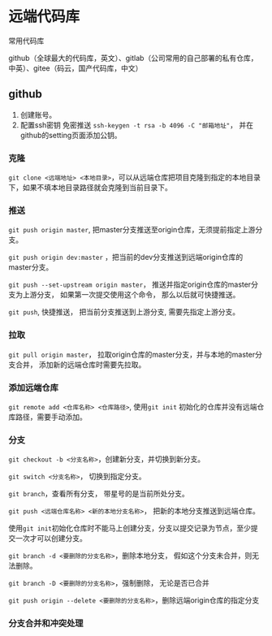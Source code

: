 # 远端代码库

常用代码库

github（全球最大的代码库，英文）、gitlab（公司常用的自己部署的私有仓库，中英）、gitee（码云，国产代码库，中文）

## github

1. 创建账号。
2. 配置ssh密钥 免密推送 `ssh-keygen -t rsa -b 4096 -C "邮箱地址"`， 并在github的setting页面添加公钥。

### 克隆

`git clone <远端地址> <本地目录>`，可以从远端仓库把项目克隆到指定的本地目录下，如果不填本地目录路径就会克隆到当前目录下。

### 推送

`git push origin master`, 把master分支推送至origin仓库，无须提前指定上游分支。

`git push origin dev:master` ，把当前的dev分支推送到远端origin仓库的master分支。

`git push --set-upstream origin master`， 推送并指定origin仓库的master分支为上游分支， 如果第一次提交使用这个命令， 那么以后就可快捷推送。

`git push`, 快捷推送， 把当前分支推送到上游分支, 需要先指定上游分支。


### 拉取

`git pull origin master`， 拉取origin仓库的master分支，并与本地的master分支合并， 添加新的远端仓库时需要先拉取。

### 添加远端仓库

`git remote add <仓库名称> <仓库路径>`, 使用`git init` 初始化的仓库并没有远端仓库路径，需要手动添加。

### 分支

`git checkout -b <分支名称>`，创建新分支，并切换到新分支。

`git switch <分支名称>`， 切换到指定分支。

`git branch`，查看所有分支， 带星号的是当前所处分支。

`git push <远端仓库名称> <新的本地分支名称>`， 把新的本地分支推送到远端仓库。

使用`git init`初始化仓库时不能马上创建分支，分支以提交记录为节点，至少提交一次才可以创建分支。

`git branch -d <要删除的分支名称>`，删除本地分支， 假如这个分支未合并，则无法删除。

`git branch -D <要删除的分支名称>`，强制删除， 无论是否已合并

`git push origin --delete <要删除的分支名称>`，删除远端origin仓库的指定分支

### 分支合并和冲突处理
